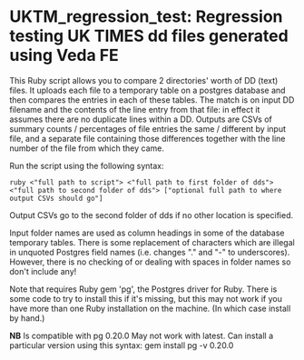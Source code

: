 UKTM_regression_test: Regression testing UK TIMES dd files generated using Veda FE
===================================================================================

This Ruby script allows you to compare 2 directories' worth of DD (text) files. It uploads each file to a temporary table on a postgres database and then compares the entries in each of these tables. The match is on input DD filename and the contents of the line entry from that file: in effect it assumes there are no duplicate lines within a DD. Outputs are CSVs of summary counts / percentages of file entries the same / different by input file, and a separate file containing those differences together with the line number of the file from which they came.

Run the script using the following syntax:

    ruby <"full path to script"> <"full path to first folder of dds"> <"full path to second folder of dds"> ["optional full path to where output CSVs should go"]
    
Output CSVs go to the second folder of dds if no other location is specified.

Input folder names are used as column headings in some of the database temporary tables. There is some replacement of characters which are illegal in unquoted Postgres field names (i.e. changes "." and "-" to underscores). However, there is no checking of or dealing with spaces in folder names so don't include any!

Note that requires Ruby gem 'pg', the Postgres driver for Ruby. There is some code to try to install this if it's missing, but this may not work if you have more than one Ruby installation on the machine. (In which case install by hand.)

**NB** Is compatible with pg 0.20.0 May not work with latest. Can install a particular version using this syntax:
gem install pg -v 0.20.0
